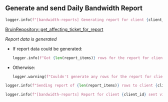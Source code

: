 ## Generate and send Daily Bandwidth Report

```python
logger.info(f"[bandwidth-reports] Generating report for client {client_id}...")
```

[BruinRepository::get_affecting_ticket_for_report](../../repositories/bruin_repository/get_affecting_ticket_for_report.md)

_Report data is generated_

* If report data could be generated:
  ```python
  logger.info(f"Got {len(report_items)} rows for the report for client {client_id}")
  ```
* Otherwise:
  ```python
  logger.warning(f"Couldn't generate any rows for the report for client {client_id}")
  ```

```python
logger.info(f"Sending report of {len(report_items)} rows to client {client_id} sent via email...")
```

```python
logger.info(f"[bandwidth-reports] Report for client {client_id} sent via email")
```
